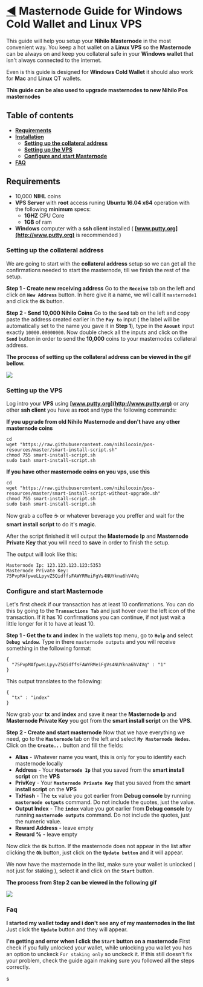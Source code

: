# [:arrow_backward:](../README.md) Masternode Guide for Windows Cold Wallet and Linux VPS
This guide will help you setup your **Nihilo Masternode** in the most convenient way. You keep a hot wallet on a **Linux VPS** so the **Masternode** can be always on and keep you collateral safe in your **Windows wallet** that isn't always connected to the internet.

Even is this guide is designed for **Windows Cold Wallet** it should also work for **Mac** and **Linux** QT wallets.

**This guide can be also used to upgrade masternodes to new Nihilo Pos masternodes**

## Table of contents
- **[Requirements](#requirements)**
- **[Installation](#linux-vps-setup)**
  - **[Setting up the collateral address](#setting-up-the-collateral-address)**
  - **[Setting up the VPS](#setting-up-the-vps)** 	
  - **[Configure and start Masternode](#configure-and-start-masternode)**
- **[FAQ](#faq)**

## Requirements
- 10,000 **NIHL** coins
- **VPS Server** with **root** access runing **Ubuntu 16.04 x64** operation with the following **minimum** specs:
	- **1GHZ** CPU Core
	- **1GB** of ram
- **Windows** computer with a **ssh client** installed ( **[www.putty.org](http://www.putty.org)** is recommended )

### Setting up the collateral address
We are going to start with the **collateral address** setup so we can get all the confirmations needed to start the masternode, till we finish the rest of the setup.

**Step 1 - Create new receiving address** 
Go to the **``Receive``** tab on the left and click on **``New Address``** button. In here give it a name, we will call it ``masternode1`` and click the **``Ok``** button.

**Step 2 - Send 10,000 Nihilo Coins** 
Go to the **``Send``** tab on the left and copy paste the address created earlier in the **``Pay to``** input ( the label will be automatically set to the name you gave it in **Step 1**), type in the **``Amount``** input exactly ``10000.00000000``. 
Now double check all the inputs and click on the **``Send``** button in order to send the **10,000** coins to your masternodes collateral address.

**The process of setting up the collateral address can be viewed in the gif bellow.**

![](./images/setting-collateral-address.gif)

### Setting up the VPS
Log intro your **VPS** using **[www.putty.org](http://www.putty.org)** or any other **ssh client** you have as **root** and type the following commands:

**If you upgrade from old Nihilo Masternode and don't have any other masternode coins**
````
cd
wget "https://raw.githubusercontent.com/nihilocoin/pos-resources/master/smart-install-script.sh"
chmod 755 smart-install-script.sh
sudo bash smart-install-script.sh
````

**If you have other masternode coins on you vps, use this**

````
cd
wget "https://raw.githubusercontent.com/nihilocoin/pos-resources/master/smart-install-script-without-upgrade.sh"
chmod 755 smart-install-script.sh
sudo bash smart-install-script.sh
````

Now grab a coffee :coffee: or whatever beverage you preffer and wait for the **smart install script** to do it's **magic**. 

After the script finished it will output the **Masternode Ip** and **Masternode Private Key** that you will need to **save** in order to finish the setup. 

The output will look like this:

````
Masternode Ip: 123.123.123.123:5353
Masternode Private Key: 75PvpMAfpweLLpyvZ5QidffsFAWYRMeiFgVs4NUYkna6hV4Vq
````

### Configure and start Masternode
Let's first check if our transaction has at least 10 confirmations. You can do this by going to the **``Transactions Tab``** and just hover over the left icon of the transaction. If it has 10 confirmations you can continue, if not just wait a little longer for it to have at least 10.

**Step 1 - Get the tx and index**
In the wallets top menu, go to **``Help``** and select **``Debug window``**. Type in there ``masternode outputs`` and you will receive something in the following format:
````
{
  "75PvpMAfpweLLpyvZ5QidffsFAWYRMeiFgVs4NUYkna6hV4Vq" : "1"
}
````

This output translates to the following:

````
{
  "tx" : "index"
}
````

Now grab your **tx** and **index** and save it near the **Masternode Ip** and **Masternode Private Key** you got from the **smart install script** on the **VPS**.

**Step 2 - Create and start masternode**
Now that we have everything we need, go to the **``Masternode``** tab on the left and select **``My Masternode Nodes``**. 
Click on the **``Create...``** button and fill the fields:
- **Alias** - Whatever name you want, this is only for you to identify each masternode locally
- **Address** - Your **``Masternode Ip``** that you saved from the **smart install script** on the **VPS**
- **PrivKey** - Your **``Masternode Private Key``** that you saved from the **smart install script** on the **VPS**
- **TxHash** - The **``tx``** value you got earlier from **Debug console** by running **``masternode outputs``** command. Do not include the quotes, just the value. 
- **Output Index** - The **``index``** value you got earlier from **Debug console** by running **``masternode outputs``** command. Do not include the quotes, just the numeric value. 
- **Reward Address** - leave empty
- **Reward %** - leave empty

Now click the **``Ok``** button. If the masternode does not appear in the list after clicking the **``Ok``** button, just click on the **``Update button``** and it will appear.

We now have the masternode in the list, make sure your wallet is unlocked ( not just for staking ), select it and click on the **``Start``** button.

**The process from Step 2 can be viewed in the following gif**

![](./images/configure-and-start-masternode.gif)

### Faq

**I started my wallet today and i don't see any of my masternodes in the list**
Just click the **``Update``** button and they will appear.

**I'm getting and error when I click the ``Start`` button on a masternode**
First check if you fully unlocked your wallet, while unlocking you wallet you has an option to unckeck ``For staking only`` so unckeck it.
If this still doesn't fix your problem, check the guide again making sure you followed all the steps correctly.



s
